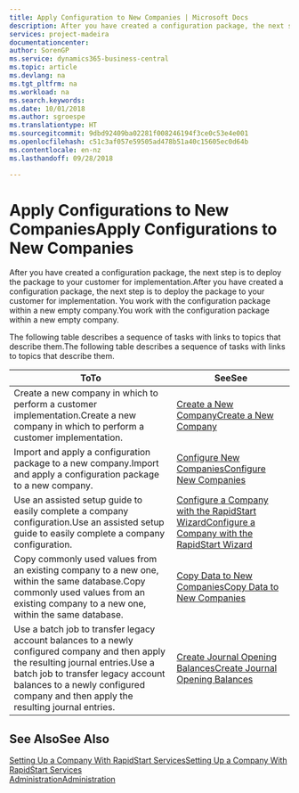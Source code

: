 ```yaml
---
title: Apply Configuration to New Companies | Microsoft Docs
description: After you have created a configuration package, the next step is to deploy the package to your customer for implementation. You use the configuration with a new empty company.
services: project-madeira
documentationcenter: 
author: SorenGP
ms.service: dynamics365-business-central
ms.topic: article
ms.devlang: na
ms.tgt_pltfrm: na
ms.workload: na
ms.search.keywords: 
ms.date: 10/01/2018
ms.author: sgroespe
ms.translationtype: HT
ms.sourcegitcommit: 9dbd92409ba02281f008246194f3ce0c53e4e001
ms.openlocfilehash: c51c3af057e59505ad478b51a40c15605ec0d64b
ms.contentlocale: en-nz
ms.lasthandoff: 09/28/2018

---
```

# <a name="apply-configurations-to-new-companies"></a><span data-ttu-id="3a5c9-104">Apply Configurations to New Companies</span><span class="sxs-lookup"><span data-stu-id="3a5c9-104">Apply Configurations to New Companies</span></span>
<span data-ttu-id="3a5c9-105">After you have created a configuration package, the next step is to deploy the package to your customer for implementation.</span><span class="sxs-lookup"><span data-stu-id="3a5c9-105">After you have created a configuration package, the next step is to deploy the package to your customer for implementation.</span></span> <span data-ttu-id="3a5c9-106">You work with the configuration package within a new empty company.</span><span class="sxs-lookup"><span data-stu-id="3a5c9-106">You work with the configuration package within a new empty company.</span></span>  

 <span data-ttu-id="3a5c9-107">The following table describes a sequence of tasks with links to topics that describe them.</span><span class="sxs-lookup"><span data-stu-id="3a5c9-107">The following table describes a sequence of tasks with links to topics that describe them.</span></span>

|<span data-ttu-id="3a5c9-108">**To**</span><span class="sxs-lookup"><span data-stu-id="3a5c9-108">**To**</span></span>|<span data-ttu-id="3a5c9-109">**See**</span><span class="sxs-lookup"><span data-stu-id="3a5c9-109">**See**</span></span>|  
|------------|-------------|  
|<span data-ttu-id="3a5c9-110">Create a new company in which to perform a customer implementation.</span><span class="sxs-lookup"><span data-stu-id="3a5c9-110">Create a new company in which to perform a customer implementation.</span></span>|[<span data-ttu-id="3a5c9-111">Create a New Company</span><span class="sxs-lookup"><span data-stu-id="3a5c9-111">Create a New Company</span></span>](admin-how-to-create-a-new-company.md)|  
|<span data-ttu-id="3a5c9-112">Import and apply a configuration package to a new company.</span><span class="sxs-lookup"><span data-stu-id="3a5c9-112">Import and apply a configuration package to a new company.</span></span>|[<span data-ttu-id="3a5c9-113">Configure New Companies</span><span class="sxs-lookup"><span data-stu-id="3a5c9-113">Configure New Companies</span></span>](admin-how-to-configure-new-companies.md)|  
|<span data-ttu-id="3a5c9-114">Use an assisted setup guide to easily complete a company configuration.</span><span class="sxs-lookup"><span data-stu-id="3a5c9-114">Use an assisted setup guide to easily complete a company configuration.</span></span>|[<span data-ttu-id="3a5c9-115">Configure a Company with the RapidStart Wizard</span><span class="sxs-lookup"><span data-stu-id="3a5c9-115">Configure a Company with the RapidStart Wizard</span></span>](admin-how-to-configure-a-company-with-the-rapidstart-wizard.md)|
|<span data-ttu-id="3a5c9-116">Copy commonly used values from an existing company to a new one, within the same database.</span><span class="sxs-lookup"><span data-stu-id="3a5c9-116">Copy commonly used values from an existing company to a new one, within the same database.</span></span>|[<span data-ttu-id="3a5c9-117">Copy Data to New Companies</span><span class="sxs-lookup"><span data-stu-id="3a5c9-117">Copy Data to New Companies</span></span>](admin-how-to-copy-data-to-new-companies.md)|  
|<span data-ttu-id="3a5c9-118">Use a batch job to transfer legacy account balances to a newly configured company and then apply the resulting journal entries.</span><span class="sxs-lookup"><span data-stu-id="3a5c9-118">Use a batch job to transfer legacy account balances to a newly configured company and then apply the resulting journal entries.</span></span>|[<span data-ttu-id="3a5c9-119">Create Journal Opening Balances</span><span class="sxs-lookup"><span data-stu-id="3a5c9-119">Create Journal Opening Balances</span></span>](admin-how-to-create-journal-opening-balances.md)|  

## <a name="see-also"></a><span data-ttu-id="3a5c9-120">See Also</span><span class="sxs-lookup"><span data-stu-id="3a5c9-120">See Also</span></span>  
[<span data-ttu-id="3a5c9-121">Setting Up a Company With RapidStart Services</span><span class="sxs-lookup"><span data-stu-id="3a5c9-121">Setting Up a Company With RapidStart Services</span></span>](admin-set-up-a-company-with-rapidstart.md)  
[<span data-ttu-id="3a5c9-122">Administration</span><span class="sxs-lookup"><span data-stu-id="3a5c9-122">Administration</span></span>](admin-setup-and-administration.md)

